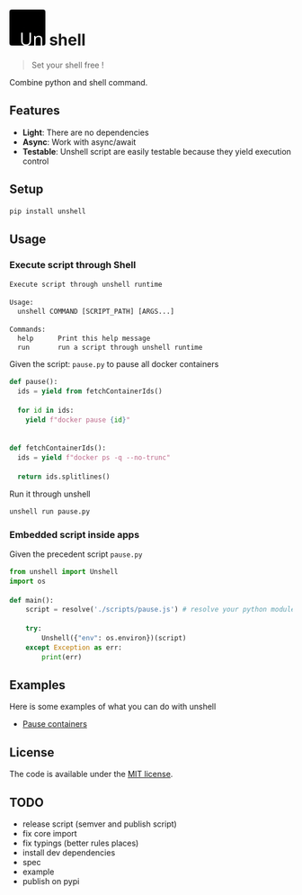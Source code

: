 # ![un](./unshell.png) shell

> Set your shell free !

Combine python and shell command.


## Features

* **Light**: There are no dependencies
* **Async**: Work with async/await
* **Testable**: Unshell script are easily testable because they yield execution control


## Setup

```sh
pip install unshell
```


## Usage

### Execute script through Shell
```
Execute script through unshell runtime

Usage:
  unshell COMMAND [SCRIPT_PATH] [ARGS...]

Commands:
  help      Print this help message
  run       run a script through unshell runtime
```

Given the script: `pause.py` to pause all docker containers
```py
def pause():
  ids = yield from fetchContainerIds()

  for id in ids:
    yield f"docker pause {id}"


def fetchContainerIds():
  ids = yield f"docker ps -q --no-trunc"

  return ids.splitlines()
```

Run it through unshell
```sh
unshell run pause.py
```


### Embedded script inside apps
Given the precedent script `pause.py`
```py
from unshell import Unshell
import os

def main():
    script = resolve('./scripts/pause.js') # resolve your python module
    
    try:
        Unshell({"env": os.environ})(script)
    except Exception as err:
        print(err)

```


## Examples
Here is some examples of what you can do with unshell
- [Pause containers](examples/pause-resume-container)


## License

The code is available under the [MIT license](LICENSE.md).


## TODO
- release script (semver and publish script)
- fix core import
- fix typings (better rules places)
- install dev dependencies
- spec
- example
- publish on pypi
